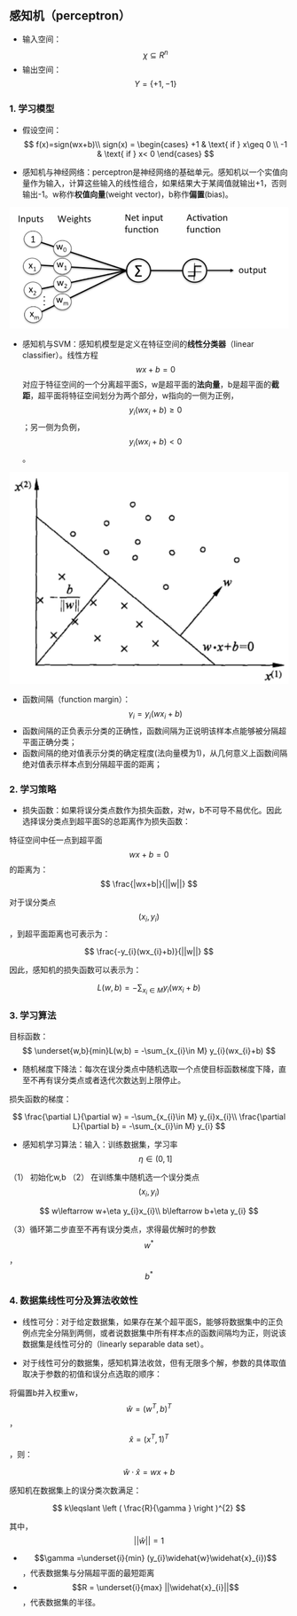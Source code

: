 ## 感知机（perceptron）

- 输入空间：$$\chi \subseteq R^{n}$$
- 输出空间：$$Y = \{+1,-1\}$$


### 1. 学习模型
- 假设空间：
$$
f(x)=sign(wx+b)\\
sign(x) = \begin{cases}
+1 & \text{ if } x\geq 0 \\ 
 -1 & \text{ if } x< 0
\end{cases}
$$

- 感知机与神经网络：perceptron是神经网络的基础单元。感知机以一个实值向量作为输入，计算这些输入的线性组合，如果结果大于某阈值就输出+1，否则输出-1。w称作**权值向量**(weight vector)，b称作**偏置**(bias)。

![](/assets/perceptron-1.png)

- 感知机与SVM：感知机模型是定义在特征空间的**线性分类器**（linear classifier）。线性方程$$wx+b=0$$对应于特征空间的一个分离超平面S，w是超平面的**法向量**，b是超平面的**截距**，超平面将特征空间划分为两个部分，w指向的一侧为正例，$$y_{i}(wx_{i}+b)\geqslant 0$$；另一侧为负例，$$y_{i}(wx_{i}+b)< 0$$。

![](/assets/perceptron-2.png)

- 函数间隔（function margin）：$$\gamma_{i} = y_{i}(wx_{i}+b)$$
 - 函数间隔的正负表示分类的正确性，函数间隔为正说明该样本点能够被分隔超平面正确分类；
 - 函数间隔的绝对值表示分类的确定程度(法向量模为1)，从几何意义上函数间隔绝对值表示样本点到分隔超平面的距离；


### 2. 学习策略
- 损失函数：如果将误分类点数作为损失函数，对w，b不可导不易优化。因此选择误分类点到超平面S的总距离作为损失函数：

特征空间中任一点到超平面$$wx+b=0$$的距离为：
$$
\frac{|wx+b|}{||w||} 
$$

对于误分类点$$(x_{i},y_{i})$$，到超平面距离也可表示为：

$$
\frac{-y_{i}(wx_{i}+b)}{||w||} 
$$

因此，感知机的损失函数可以表示为：

$$
L(w,b) = -\sum_{x_{i}\in M} y_{i}(wx_{i}+b)
$$

### 3. 学习算法
目标函数：
$$
\underset{w,b}{min}L(w,b) = -\sum_{x_{i}\in M} y_{i}(wx_{i}+b)
$$

- 随机梯度下降法：每次在误分类点中随机选取一个点使目标函数梯度下降，直至不再有误分类点或者迭代次数达到上限停止。

损失函数的梯度：

$$
\frac{\partial L}{\partial w} = -\sum_{x_{i}\in M} y_{i}x_{i}\\
\frac{\partial L}{\partial b} = -\sum_{x_{i}\in M} y_{i}
$$

- 感知机学习算法：输入：训练数据集，学习率$$\eta \in (0,1]$$

（1） 初始化w,b
（2） 在训练集中随机选一个误分类点$$(x_{i},y_{i})$$

$$
w\leftarrow w+\eta y_{i}x_{i}\\
b\leftarrow b+\eta y_{i}
$$

（3）循环第二步直至不再有误分类点，求得最优解时的参数$$w^{*}$$，$$b^{*}$$

### 4. 数据集线性可分及算法收敛性
- 线性可分：对于给定数据集，如果存在某个超平面S，能够将数据集中的正负例点完全分隔到两侧，或者说数据集中所有样本点的函数间隔均为正，则说该数据集是线性可分的（linearly separable data set）。

- 对于线性可分的数据集，感知机算法收敛，但有无限多个解，参数的具体取值取决于参数的初值和误分点选取的顺序：

将偏置b并入权重w，$$\widehat{w}=(w^{T},b)^{T}$$，$$\widehat{x}=(x^{T},1)^{T}$$，则：

$$
\widehat{w}\cdot \widehat{x} = wx+b
$$

感知机在数据集上的误分类次数满足：

$$
k\leqslant \left ( \frac{R}{\gamma } \right )^{2}
$$

其中，$$||\widehat{w}||=1$$
- $$\gamma =\underset{i}{min} (y_{i}\widehat{w}\widehat{x}_{i})$$，代表数据集与分隔超平面的最短距离
- $$R = \underset{i}{max} ||\widehat{x}_{i}||$$，代表数据集的半径。














